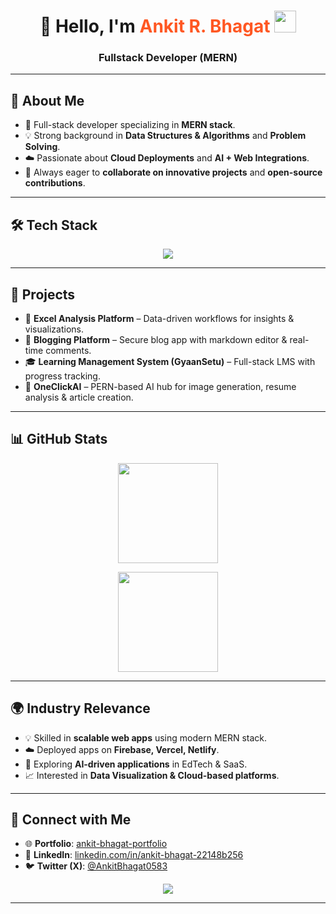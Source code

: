 <h1 align="center">  
  👋 Hello, I'm <span style="color:#FF5722;">Ankit R. Bhagat</span>  
  <img src="https://media.giphy.com/media/hvRJCLFzcasrR4ia7z/giphy.gif" width="35"/> 
</h1>  

<h3 align="center">  
  Fullstack Developer (MERN)  
</h3>  

---

## 🚀 About Me  
- 🌱 Full-stack developer specializing in **MERN stack**.  
- 💡 Strong background in **Data Structures & Algorithms** and **Problem Solving**.  
- ☁️ Passionate about **Cloud Deployments** and **AI + Web Integrations**.  
- 🎯 Always eager to **collaborate on innovative projects** and **open-source contributions**.  

---

## 🛠️ Tech Stack  
<p align="center">  
  <img src="https://skillicons.dev/icons?i=c,cpp,js,python,java,r,react,tailwind,bootstrap,html,css,nodejs,express,firebase,mongodb,mysql,postgres,git,github,postman,figma,netlify,vercel,cloudinary,arduino,matlab,opencv,linux,pandas,sklearn" />  
</p>  

---

## 💼 Projects  
- 🚀 **Excel Analysis Platform** – Data-driven workflows for insights & visualizations.  
- 📝 **Blogging Platform** – Secure blog app with markdown editor & real-time comments.  
- 🎓 **Learning Management System (GyaanSetu)** – Full-stack LMS with progress tracking.  
- 🤖 **OneClickAI** – PERN-based AI hub for image generation, resume analysis & article creation.  

---

## 📊 GitHub Stats  
<p align="center">  
<img src="https://github-readme-stats.vercel.app/api/top-langs/?username=bhagatankit05&layout=compact&theme=tokyonight" height="160"/> 
</p>  

<p align="center">  
  <img src="https://streak-stats.demolab.com?user=bhagatankit05&theme=tokyonight&hide_border=true" height="160"/>  
</p>  

---

## 🌍 Industry Relevance  
- 💡 Skilled in **scalable web apps** using modern MERN stack.  
- ☁️ Deployed apps on **Firebase, Vercel, Netlify**.  
- 🤖 Exploring **AI-driven applications** in EdTech & SaaS.  
- 📈 Interested in **Data Visualization & Cloud-based platforms**.  

---

## 📢 Connect with Me  
- 🌐 **Portfolio**: [ankit-bhagat-portfolio](https://ankit-bhagat-portfolio-0583.web.app)  
- 💼 **LinkedIn**: [linkedin.com/in/ankit-bhagat-22148b256](https://linkedin.com/in/ankit-bhagat-22148b256/)  
- 🐦 **Twitter (X)**: [@AnkitBhagat0583](https://twitter.com/AnkitBhagat0583)  

<p align="center">  
  <img src="https://readme-typing-svg.herokuapp.com?font=Fira+Code&size=22&pause=1000&color=007ACC&center=true&vCenter=true&width=600&lines=Full+Stack+MERN+Developer;AI+%7C+Cloud+%7C+Data+Visualization;Open+Source+Contributor;Always+Learning+New+Technologies..." />  
</p>  

---
